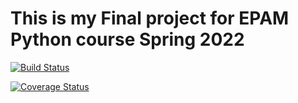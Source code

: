 # This is my Final project for EPAM Python course Spring 2022

[![Build Status](https://app.travis-ci.com/marinchenko-a/Python-Online-Final-Project.svg?branch=step-9)](https://app.travis-ci.com/marinchenko-a/Python-Online-Final-Project)

[![Coverage Status](https://coveralls.io/repos/github/marinchenko-a/Python-Online-Final-Project/badge.svg?branch=main)](https://coveralls.io/github/marinchenko-a/Python-Online-Final-Project?branch=main)